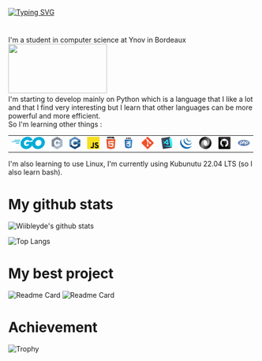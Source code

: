 [![Typing SVG](https://readme-typing-svg.demolab.com?font=Fira+Code&pause=1000&color=1DCEF7&center=true&width=435&lines=Hi%2C+I'm+Wiibleyde+!;Welcome+to+my+Github+page)](https://git.io/typing-svg)

#

I'm a student in computer science at Ynov in Bordeaux  
<img src="https://www.ynov.com/wp-content/themes/ynov/dist/images/logo.svg" width="200" height="100">  
I'm starting to develop mainly on Python which is a language that I like a lot and that I find very interesting but I learn that other languages can be more powerful and more efficient.  
So I'm learning other things :  
<table>
    <tr>
        <td><img title="Golang" height="25" src="images/go.png"></td>
        <td><img title="C" height="25" src="images/c.svg"></td>
        <td><img title="C++" height="25" src="images/cpp.svg"></td>
        <td><img title="Javascript" height="25" src="images/javascript.svg"></td>
        <td><img title="HTML5" height="25" src="images/html5.svg"></td>
        <td><img title="CSS" height="25" src="images/css.svg"></td>
        <td><img title="Git" height="25" src="images/git-original.svg"></td>
        <td><img title="Visual Studio Code" height="25" src="images/vscode.png"></td>
        <td><img title="JQuery" height="25" src="images/jquery-original.svg"></td>
        <td><img title="JSON" height="25" src="images/json.svg"></td>
        <td><img title="GitHub" height="25" src="images/github.svg"></td>
        <td><img title="PHP" height="25" src="images/php.svg"></td>
    </tr>
</table>

I'm also learning to use Linux, I'm currently using Kubunutu 22.04 LTS (so I also learn bash).

# My github stats

![Wiibleyde's github stats](https://github-readme-stats.vercel.app/api?username=Wiibleyde&show_icons=true&theme=radical)

![Top Langs](https://github-readme-stats.vercel.app/api/top-langs/?username=Wiibleyde&layout=compact&theme=radical)

# My best project

![Readme Card](https://github-readme-stats.vercel.app/api/pin/?username=Wiibleyde&repo=Ical_Python_Bot&theme=radical) ![Readme Card](https://github-readme-stats.vercel.app/api/pin/?username=Wiibleyde&repo=MITM&theme=radical)

# Achievement

![Trophy](https://github-profile-trophy.vercel.app/?username=wiibleyde&theme=juicyfresh&no-bg=true)
